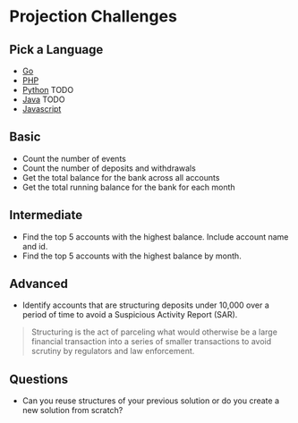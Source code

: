# Projection Challenges

## Pick a Language

* [Go](go/bank/README.md)
* [PHP](php/README.md)
* [Python](python/README.md) TODO
* [Java](java/README.md) TODO
* [Javascript](javascript/README.md)

## Basic

* Count the number of events
* Count the number of deposits and withdrawals
* Get the total balance for the bank across all accounts
* Get the total running balance for the bank for each month

## Intermediate

* Find the top 5 accounts with the highest balance. Include account name and id.
* Find the top 5 accounts with the highest balance by month.

## Advanced

* Identify accounts that are structuring deposits under 10,000 over a period of time to avoid a
  Suspicious Activity Report (SAR).

> Structuring is the act of parceling what would otherwise be a large financial transaction
> into a series of smaller transactions to avoid scrutiny by regulators and law enforcement.

## Questions

* Can you reuse structures of your previous solution or do you create a new solution from scratch?
